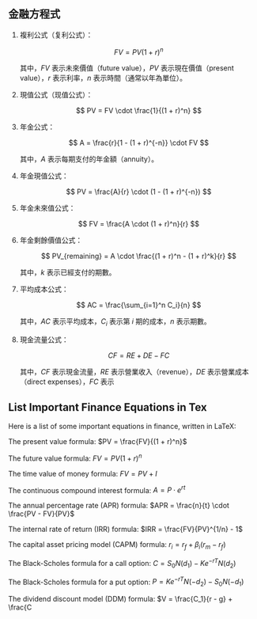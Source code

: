 ## 金融方程式

1. 複利公式（复利公式）：

    $$ FV = PV(1 + r)^n $$

    其中，$FV$ 表示未來價值（future value），$PV$ 表示現在價值（present value），$r$ 表示利率，$n$ 表示時間（通常以年為單位）。

2. 現值公式（现值公式）：

    $$ PV = FV \cdot \frac{1}{(1 + r)^n} $$

3. 年金公式：

    $$ A = \frac{r}{1 - (1 + r)^{-n}} \cdot FV $$

    其中，$A$ 表示每期支付的年金額（annuity）。

4. 年金現值公式：

    $$ PV = \frac{A}{r} \cdot (1 - (1 + r)^{-n}) $$

5. 年金未來值公式：

    $$ FV = \frac{A \cdot (1 + r)^n}{r} $$

6. 年金剩餘價值公式：

    $$ PV_{remaining} = A \cdot \frac{(1 + r)^n - (1 + r)^k}{r} $$

    其中，$k$ 表示已經支付的期數。

7. 平均成本公式：

    $$ AC = \frac{\sum_{i=1}^n C_i}{n} $$

    其中，$AC$ 表示平均成本，$C_i$ 表示第 $i$ 期的成本，$n$ 表示期數。

8. 現金流量公式：

    $$ CF = RE + DE - FC $$

    其中，$CF$ 表示現金流量，$RE$ 表示營業收入（revenue），$DE$ 表示營業成本（direct expenses），$FC$ 表示


## List Important Finance Equations in Tex

Here is a list of some important equations in finance, written in LaTeX:

The present value formula: $PV = \frac{FV}{(1 + r)^n}$

The future value formula: $FV = PV(1 + r)^n$

The time value of money formula: $FV = PV + I$

The continuous compound interest formula: $A = P \cdot e^{rt}$

The annual percentage rate (APR) formula: $APR = \frac{n}{t} \cdot \frac{PV - FV}{PV}$

The internal rate of return (IRR) formula: $IRR = \frac{FV}{PV}^{1/n} - 1$

The capital asset pricing model (CAPM) formula: $r_i = r_f + \beta_i(r_m - r_f)$

The Black-Scholes formula for a call option: $C = S_0 N(d_1) - Ke^{-rT} N(d_2)$

The Black-Scholes formula for a put option: $P = Ke^{-rT} N(-d_2) - S_0 N(-d_1)$

The dividend discount model (DDM) formula: $V = \frac{C_1}{r - g} + \frac{C